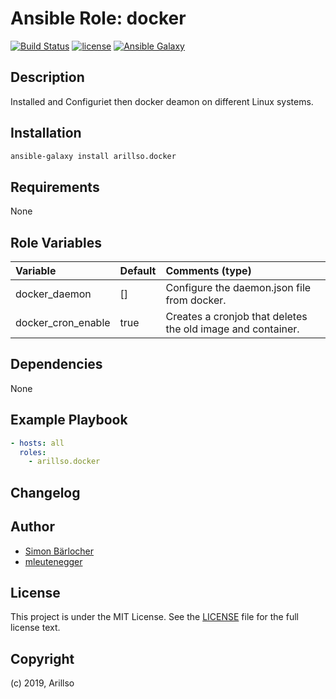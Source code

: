 # Ansible Role: docker

[![Build Status](https://travis-ci.org/arillso/ansible.docker.svg?branch=master)](https://travis-ci.org/arillso/ansible.docker) [![license](https://img.shields.io/github/license/mashape/apistatus.svg)](https://sbaerlo.ch/licence) [![Ansible Galaxy](https://img.shields.io/badge/ansible--galaxy-docker-blue.svg)](https://galaxy.ansible.com/arillso/docker)

## Description

Installed and Configuriet then docker deamon on different Linux systems.

## Installation

```bash
ansible-galaxy install arillso.docker
```

## Requirements

None

## Role Variables

| Variable           | Default | Comments (type)                                             |
| :----------------- | :------ | :---------------------------------------------------------- |
| docker_daemon      | []      | Configure the daemon.json file from docker.                 |
| docker_cron_enable | true    | Creates a cronjob that deletes the old image and container. |

## Dependencies

None

## Example Playbook

```yml
- hosts: all
  roles:
    - arillso.docker
```

## Changelog

## Author

- [Simon Bärlocher](https://sbaerlocher.ch)
- [mleutenegger](https://github.com/mleutenegger)

## License

This project is under the MIT License. See the [LICENSE](https://sbaerlo.ch/licence) file for the full license text.

## Copyright

(c) 2019, Arillso
